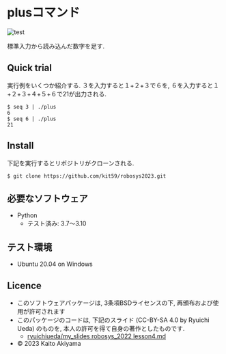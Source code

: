 # plusコマンド
![test](https://github.com/kit59/robosys2023/actions/workflows/test.yml/badge.svg)

標準入力から読み込んだ数字を足す.

## Quick trial
実行例をいくつか紹介する.
３を入力すると１+２+３で６を, ６を入力すると１+２+３+４+５+６で21が出力される.
```
$ seq 3 | ./plus
6
$ seq 6 | ./plus
21
```

## Install
下記を実行するとリポジトリがクローンされる.
```
$ git clone https://github.com/kit59/robosys2023.git
```

## 必要なソフトウェア
* Python
  * テスト済み: 3.7～3.10

## テスト環境
* Ubuntu 20.04 on Windows

## Licence
* このソフトウェアパッケージは, 3条項BSDライセンスの下, 再頒布および使用が許可されます 
* このパッケージのコードは, 下記のスライド (CC-BY-SA 4.0 by Ryuichi Ueda) のものを, 本人の許可を得て自身の著作としたものです.
    * [ryuichiueda/my_slides robosys_2022 lesson4.md](https://github.com/ryuichiueda/my_slides/blob/master/robosys_2022/lesson4.md)
* © 2023 Kaito Akiyama
